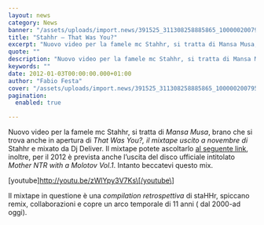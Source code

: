 ```yaml
---
layout: news
category: News
banner: "/assets/uploads/import.news/391525_311308258885865_100000200795464_1439773_1198450605_n-640x640-600x600.jpg"
title: "Stahhr – That Was You?"
excerpt: "Nuovo video per la famele mc Stahhr, si tratta di Mansa Musa, brano che si trova anche in apertura di That Was You?, il mixtape uscito a novembre di Stahhr e mixato da Dj Deliver. Il mixtape potete ascoltarlo al seguente link, inoltre, per il 2012 è prevista anche l’uscita del disco ufficiale intitolato Mother NTR with a Molotov Vol.1. [&hellip"
quote: ""
description: "Nuovo video per la famele mc Stahhr, si tratta di Mansa Musa, brano che si trova anche in apertura di That Was You?, il mixtape uscito a novembre di Stahhr e mixato da Dj Deliver. Il mixtape potete ascoltarlo al seguente link, inoltre, per il 2012 è prevista anche l’uscita del disco ufficiale intitolato Mother NTR with a Molotov Vol.1. [&hellip"
keywords: ""
date: 2012-01-03T00:00:00.000+01:00
author: "Fabio Festa"
cover: "/assets/uploads/import.news/391525_311308258885865_100000200795464_1439773_1198450605_n-640x640-600x600.jpg"
pagination:
  enabled: true

---
```


Nuovo video per la famele mc Stahhr, si tratta di _Mansa Musa_, brano che si trova anche in apertura di _That Was You?, il mixtape uscito a novembre di_ Stahhr e mixato da Dj Deliver. Il mixtape potete ascoltarlo [al seguente link](https://stahhr.bandcamp.com/album/that-was-you-mixed-by-dj-deliver), inoltre, per il 2012 è prevista anche l’uscita del disco ufficiale intitolato _Mother NTR with a Molotov Vol.1_. Intanto beccatevi questo mix.

\[youtube\]http://youtu.be/zWlYpy3V7Ks\[/youtube\]

Il mixtape in questione è una _compilation retrospettiva_ di staHHr, spiccano remix, collaborazioni e copre un arco temporale di 11 anni ( dal 2000-ad oggi).